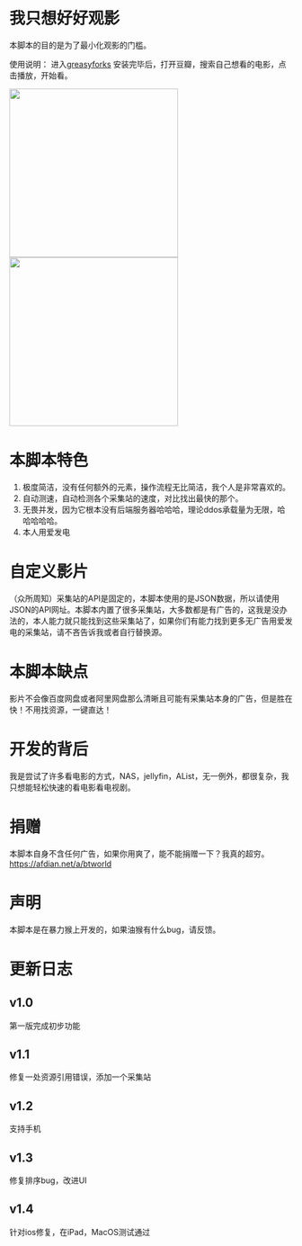 
# 我只想好好观影
本脚本的目的是为了最小化观影的门槛。

使用说明：
进入[greasyforks](https://greasyfork.org/zh-CN/scripts/459540-%E6%88%91%E5%8F%AA%E6%83%B3%E5%A5%BD%E5%A5%BD%E8%A7%82%E5%BD%B1)
安装完毕后，打开豆瓣，搜索自己想看的电影，点击播放，开始看。

<img  src="http://oss.liuzhengdong.top/img/202303032323753.png" height="300px">   <img  src="http://oss.liuzhengdong.top/img/202303032324175.png" height="300px">

# 本脚本特色
1. 极度简洁，没有任何额外的元素，操作流程无比简洁，我个人是非常喜欢的。
2. 自动测速，自动检测各个采集站的速度，对比找出最快的那个。
3. 无畏并发，因为它根本没有后端服务器哈哈哈，理论ddos承载量为无限，哈哈哈哈哈。
4. 本人用爱发电



# 自定义影片
（众所周知）采集站的API是固定的，本脚本使用的是JSON数据，所以请使用JSON的API网址。本脚本内置了很多采集站，大多数都是有广告的，这我是没办法的，本人能力就只能找到这些采集站了，如果你们有能力找到更多无广告用爱发电的采集站，请不吝告诉我或者自行替换源。


# 本脚本缺点
影片不会像百度网盘或者阿里网盘那么清晰且可能有采集站本身的广告，但是胜在快！不用找资源，一键直达！

# 开发的背后
我是尝试了许多看电影的方式，NAS，jellyfin，AList，无一例外，都很复杂，我只想能轻松快速的看电影看电视剧。

# 捐赠
本脚本自身不含任何广告，如果你用爽了，能不能捐赠一下？我真的超穷。
https://afdian.net/a/btworld

# 声明
本脚本是在暴力猴上开发的，如果油猴有什么bug，请反馈。



# 更新日志
## v1.0
第一版完成初步功能

## v1.1
修复一处资源引用错误，添加一个采集站

## v1.2
支持手机

## v1.3
修复排序bug，改进UI

## v1.4
针对ios修复，在iPad，MacOS测试通过

